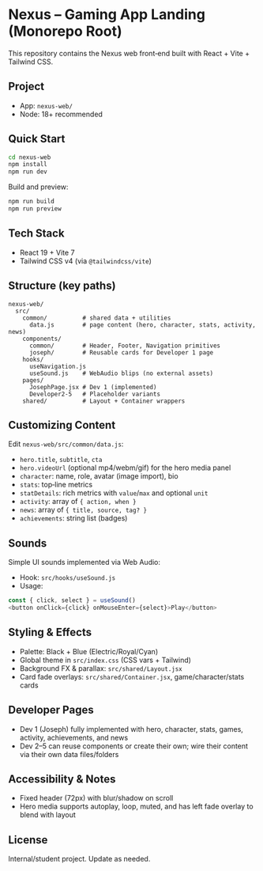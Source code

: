 # Nexus – Gaming App Landing (Monorepo Root)

This repository contains the Nexus web front‑end built with React + Vite + Tailwind CSS.

## Project

- App: `nexus-web/`
- Node: 18+ recommended

## Quick Start

```bash
cd nexus-web
npm install
npm run dev
```

Build and preview:
```bash
npm run build
npm run preview
```

## Tech Stack
- React 19 + Vite 7
- Tailwind CSS v4 (via `@tailwindcss/vite`)

## Structure (key paths)
```
nexus-web/
  src/
    common/          # shared data + utilities
      data.js        # page content (hero, character, stats, activity, news)
    components/
      common/        # Header, Footer, Navigation primitives
      joseph/        # Reusable cards for Developer 1 page
    hooks/
      useNavigation.js
      useSound.js    # WebAudio blips (no external assets)
    pages/
      JosephPage.jsx # Dev 1 (implemented)
      Developer2-5   # Placeholder variants
    shared/          # Layout + Container wrappers
```

## Customizing Content
Edit `nexus-web/src/common/data.js`:
- `hero.title`, `subtitle`, `cta`
- `hero.videoUrl` (optional mp4/webm/gif) for the hero media panel
- `character`: name, role, avatar (image import), bio
- `stats`: top‑line metrics
- `statDetails`: rich metrics with `value`/`max` and optional `unit`
- `activity`: array of `{ action, when }`
- `news`: array of `{ title, source, tag? }`
- `achievements`: string list (badges)

## Sounds
Simple UI sounds implemented via Web Audio:
- Hook: `src/hooks/useSound.js`
- Usage:
```js
const { click, select } = useSound()
<button onClick={click} onMouseEnter={select}>Play</button>
```

## Styling & Effects
- Palette: Black + Blue (Electric/Royal/Cyan)
- Global theme in `src/index.css` (CSS vars + Tailwind)
- Background FX & parallax: `src/shared/Layout.jsx`
- Card fade overlays: `src/shared/Container.jsx`, game/character/stats cards

## Developer Pages
- Dev 1 (Joseph) fully implemented with hero, character, stats, games, activity, achievements, and news
- Dev 2–5 can reuse components or create their own; wire their content via their own data files/folders

## Accessibility & Notes
- Fixed header (72px) with blur/shadow on scroll
- Hero media supports autoplay, loop, muted, and has left fade overlay to blend with layout

## License
Internal/student project. Update as needed.
